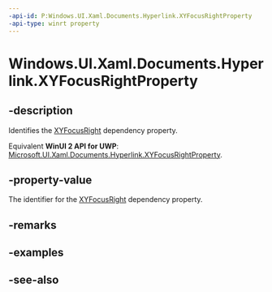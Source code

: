 ```yaml
---
-api-id: P:Windows.UI.Xaml.Documents.Hyperlink.XYFocusRightProperty
-api-type: winrt property
---
```


<!-- Property syntax
public Windows.UI.Xaml.DependencyProperty XYFocusRightProperty { get; }
-->

# Windows.UI.Xaml.Documents.Hyperlink.XYFocusRightProperty

## -description
Identifies the [XYFocusRight](hyperlink_xyfocusright.md) dependency property.

Equivalent **WinUI 2 API for UWP**: [Microsoft.UI.Xaml.Documents.Hyperlink.XYFocusRightProperty](/windows/winui/api/microsoft.ui.xaml.documents.hyperlink.xyfocusrightproperty).

## -property-value
The identifier for the [XYFocusRight](hyperlink_xyfocusright.md) dependency property.

## -remarks

## -examples

## -see-also

